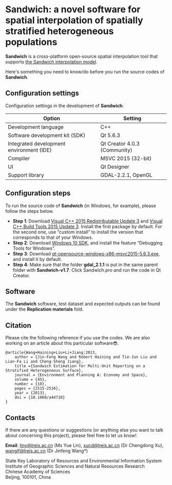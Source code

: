 # Sandwich: a novel software for spatial interpolation of spatially stratified heterogeneous populations

**Sandwich** is a cross-platform open-source spatial interpolation tool that supports [the Sandwich interpolation model](https://journals.sagepub.com/doi/abs/10.1068/a44710?journalCode=epna).


Here's something you need to know/do before you run the source codes of **Sandwich**.

Configuration settings
--------
Configuration settings in the development of **Sandwich**:

| Option| Setting |
| ------ | ------ |
| Development language | C++ |
| Software development kit (SDK) | Qt 5.6.3 |
| Integrated development environment (IDE)|Qt Creator 4.0.3 (Community) |
| Compiler | MSVC 2015 (32-bit) |
| UI | Qt Designer |
| Support library | GDAL-2.2.1, OpenGL |

Configuration steps
--------
To run the source code of **Sandwich** (in Windows, for example), please follow the steps below.
  - **Step 1**: Download [Visual C++ 2015 Redistributable Update 3](https://my.visualstudio.com/Downloads?PId=6542) and [Visual C++ Build Tools 2015 Update 3](https://my.visualstudio.com/Downloads?PId=6542). Install the first package by default. For the second one, use “custom install” to install the version that corresponds to that of your Windows.
  - **Step 2**: Download [Windows 10 SDK](https://developer.microsoft.com/en-us/windows/downloads/windows-10-sdk), and install the feature “Debugging Tools for Windows”.
  - **Step 3**: Download [qt-opensource-windows-x86-msvc2015-5.6.3.exe](https://download.qt.io/archive/qt/5.6/5.6.3/), and install it by default.
  - **Step 4**: Make sure that the folder **gdal_2.1.1** is put in the same parent folder with **Sandwich-v1.7**. Click Sandwich.pro and run the code in Qt Creator.

Software
--------
The **Sandwich** software, test dataset and expected outputs can be found under the **Replication materials** fold.

Citation
--------
Please cite the following reference if you use the codes. We are also working on an article about this particular software😎.
```
@article{Wang+Haining+Liu+Li+Jiang:2013,
    author = {Jin-Feng Wang and Robert Haining and Tie-Jun Liu and Lian-Fa Li and Cheng-Sheng Jiang},
    title ={Sandwich Estimation for Multi-Unit Reporting on a Stratified Heterogeneous Surface},
    journal = {Environment and Planning A: Economy and Space},
    volume = {45},
    number = {10},
    pages = {2515-2534},
    year = {2013},
    doi = {10.1068/a44710}
}
```

Contacts
--------
If there are any questions or suggestions (or anything else you want to talk about concerning this project), please feel free to let us know!

**Email**: liny@lreis.ac.cn (Ms Yue Lin), xucd@lreis.ac.cn (Dr Chengdong Xu), wangjf@lreis.ac.cn (Dr Jinfeng Wang*)

State Key Laboratory of Resources and Environmental Information System  
Institute of Geographic Sciences and Natural Resources Research  
Chinese Academy of Sciences  
Beijing, 100101, China

